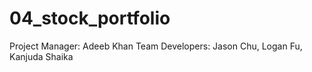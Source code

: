 # 04_stock_portfolio
Project Manager: Adeeb Khan
Team Developers: Jason Chu, Logan Fu, Kanjuda Shaika
